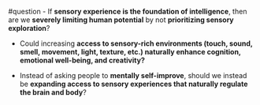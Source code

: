 #question - If **sensory experience is the foundation of intelligence**, then are we **severely limiting human potential** by not **prioritizing sensory exploration**?
    
- Could increasing **access to sensory-rich environments (touch, sound, smell, movement, light, texture, etc.) naturally enhance cognition, emotional well-being, and creativity?**
    
- Instead of asking people to **mentally self-improve**, should we instead be **expanding access to sensory experiences that naturally regulate the brain and body**?